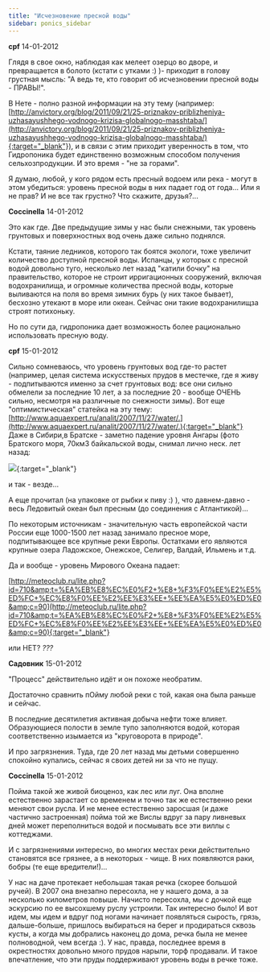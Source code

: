 ```yaml
---
title: "Исчезновение пресной воды"
sidebar: ponics_sidebar
---
```


**cpf** 14-01-2012

Глядя в свое окно, наблюдая как мелеет озерцо во дворе, и превращается в болото (кстати с утками :) )- приходит в голову грустная мысль: "А ведь те, кто говорит об исчезновении пресной воды - ПРАВЫ!".

В Нете - полно разной информации на эту тему (например: [http://anvictory.org/blog/2011/09/21/25-priznakov-priblizheniya-uzhasayushhego-vodnogo-krizisa-globalnogo-masshtaba/](http://anvictory.org/blog/2011/09/21/25-priznakov-priblizheniya-uzhasayushhego-vodnogo-krizisa-globalnogo-masshtaba/){:target="_blank"}), и в связи с этим приходит уверенность в том, что Гидропоника будет единственно возможным способом получения сельхозпродукции. И это время - "не за горами".

Я думаю, любой, у кого рядом есть пресный водоем или река - могут в этом убедиться: уровень пресной воды в них падает год от года... Или я не прав? И не все так грустно? Что скажите, друзья?... 


**Coccinella** 14-01-2012

Это как где. Две предыдущие зимы у нас были снежными, так уровень грунтовых и поверхностных вод очень даже сильно поднялся.

Кстати, таяние ледников, которого так боятся экологи, тоже увеличит количество доступной пресной воды. Испанцы, у которых с пресной водой довольно туго, несколько лет назад "катили бочку" на правительство, которое не строит ирригационных сооружений, включая водохранилища, и огромные количества пресной воды, которые выливаются на поля во время зимних бурь (у них такое бывает), бесхозно утекают в море или океан. Сейчас они такие водохранилищза строят потихоньку.

Но по сути да, гидропоника дает возможность более рационально использовать пресную воду.


**cpf** 15-01-2012

Сильно сомневаюсь, что уровень грунтовых вод где-то растет (например, целая система искусственых прудов в местечке, где я живу - подпитываются именно за счет грунтовых вод: все они сильно обмелели за последние 10 лет, а за последние 20 - вообще ОЧЕНЬ сильно, несмотря на различные по снежности зимы). Вот еще "оптимистическая" статейка на эту тему: [http://www.aquaexpert.ru/analit/2007/11/27/water/.](http://www.aquaexpert.ru/analit/2007/11/27/water/.){:target="_blank"} Даже в Сибири,в Братске - заметно падение уровня Ангары (фото Братского моря, 70км3 байкальской воды, снимал лично неск. лет назад:

[![](/imagehost/thumbs/cimg1340.jpg)](https://t.me/ponics_ru_files/7183){:target="_blank"}

и так - везде...

А еще прочитал (на упаковке от рыбки к пиву :) ), что давнем-давно - весь Ледовитый океан был пресным (до соединения с Атлантикой)...

По некоторым источникам - значительную часть европейской части России еще 1000-1500 лет назад занимало пресное море, подпитывающее все крупные реки Европы. Остатками его являются крупные озера Ладожское, Онежское, Селигер, Валдай, Ильмень и т.д.

Да и вообще - уровень Мирового Океана падает:

[http://meteoclub.ru/lite.php?id=710&amp;t=%EA%EB%E8%EC%E0%F2+%E8+%F3%F0%EE%E2%E5%ED%FC+%EC%E8%F0%EE%E2%EE%E3%EE+%EE%EA%E5%E0%ED%E0&amp;c=90](http://meteoclub.ru/lite.php?id=710&amp;t=%EA%EB%E8%EC%E0%F2+%E8+%F3%F0%EE%E2%E5%ED%FC+%EC%E8%F0%EE%E2%EE%E3%EE+%EE%EA%E5%E0%ED%E0&amp;c=90){:target="_blank"}

или НЕТ? *???*


**Садовник** 15-01-2012

"Процесс" действительно идёт и он похоже необратим.

Достаточно сравнить пОйму любой реки с той, какая она была раньше и сейчас.

В последние десятилетия активная добыча нефти тоже влияет. Образующиеся полости в земле тупо заполняются водой, которая соответственно изымается из "круговорота в природе".

И про загрязнения. Туда, где 20 лет назад мы детьми совершенно спокойно купались, сейчас я своих детей ни за что не пущу.


**Coccinella** 15-01-2012

Пойма такой же живой биоценоз, как лес или луг. Она вполне естественно зарастает со временем и точно так же естественно реки меняют свои русла. И не менее естественно заросшая (и даже частично застроенная) пойма той же Вислы вдруг за пару ливневых дней может переполниться водой и посмывать все эти виллы с коттеджами. 

И с загрязнениями интересно, во многих местах реки действительно становятся все грязнее, а в некоторых - чище. В них появляются раки, бобры (те еще вредители!)...

У нас на даче протекает небольшая такая речка (скорее большой ручей). В 2007 она внезапно пересохла, не у нашего дома, а за несколько километров повыше. Начисто пересохла, мы с дочкой еще эскурсию по ее высохшему руслу устроили. Так интересно было! И вот идем, мы идем и вдруг под ногами начинает появляться сырость, грязь, дальше-больше, пришлось выбираться на берег и продираться сквозь кусты, а когда мы добрались наконец до дома, речка была не менее полноводной, чем всегда :). У нас, правда, последнее время в окрестностях довольно много прудов нарыли, торф продавали. И такое впечатление, что эти пруды поддерживают уровень воды в речке тоже.


